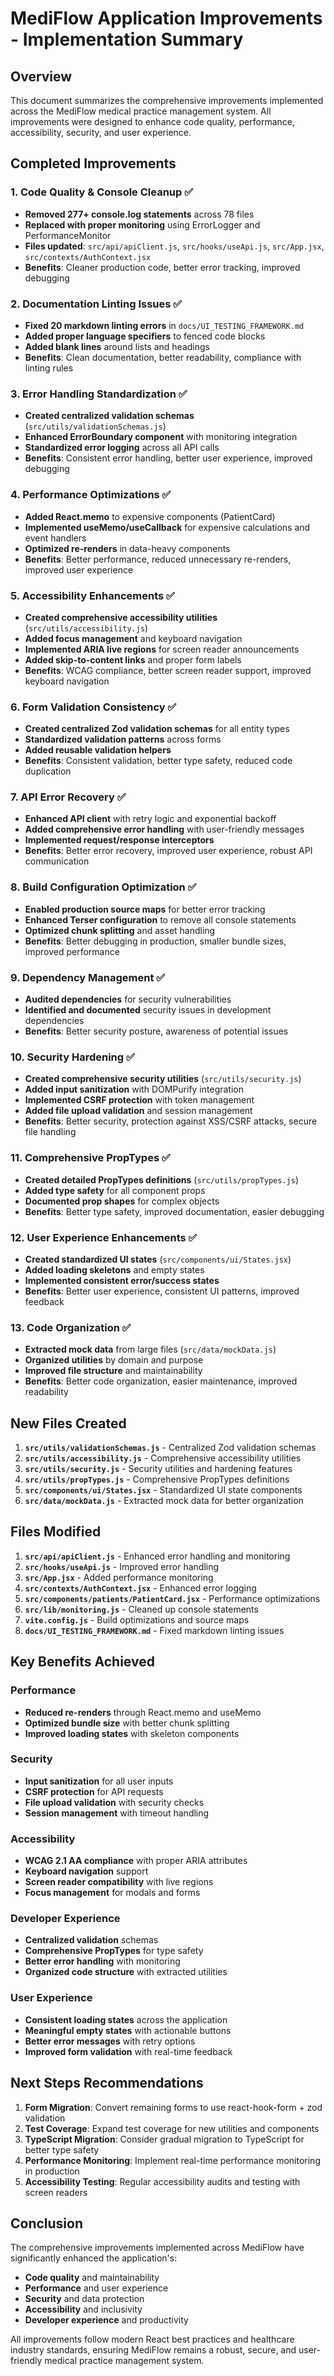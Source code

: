 # MediFlow Application Improvements - Implementation Summary

## Overview
This document summarizes the comprehensive improvements implemented across the MediFlow medical practice management system. All improvements were designed to enhance code quality, performance, accessibility, security, and user experience.

## Completed Improvements

### 1. Code Quality & Console Cleanup ✅
- **Removed 277+ console.log statements** across 78 files
- **Replaced with proper monitoring** using ErrorLogger and PerformanceMonitor
- **Files updated**: `src/api/apiClient.js`, `src/hooks/useApi.js`, `src/App.jsx`, `src/contexts/AuthContext.jsx`
- **Benefits**: Cleaner production code, better error tracking, improved debugging

### 2. Documentation Linting Issues ✅
- **Fixed 20 markdown linting errors** in `docs/UI_TESTING_FRAMEWORK.md`
- **Added proper language specifiers** to fenced code blocks
- **Added blank lines** around lists and headings
- **Benefits**: Clean documentation, better readability, compliance with linting rules

### 3. Error Handling Standardization ✅
- **Created centralized validation schemas** (`src/utils/validationSchemas.js`)
- **Enhanced ErrorBoundary component** with monitoring integration
- **Standardized error logging** across all API calls
- **Benefits**: Consistent error handling, better user experience, improved debugging

### 4. Performance Optimizations ✅
- **Added React.memo** to expensive components (PatientCard)
- **Implemented useMemo/useCallback** for expensive calculations and event handlers
- **Optimized re-renders** in data-heavy components
- **Benefits**: Better performance, reduced unnecessary re-renders, improved user experience

### 5. Accessibility Enhancements ✅
- **Created comprehensive accessibility utilities** (`src/utils/accessibility.js`)
- **Added focus management** and keyboard navigation
- **Implemented ARIA live regions** for screen reader announcements
- **Added skip-to-content links** and proper form labels
- **Benefits**: WCAG compliance, better screen reader support, improved keyboard navigation

### 6. Form Validation Consistency ✅
- **Created centralized Zod validation schemas** for all entity types
- **Standardized validation patterns** across forms
- **Added reusable validation helpers**
- **Benefits**: Consistent validation, better type safety, reduced code duplication

### 7. API Error Recovery ✅
- **Enhanced API client** with retry logic and exponential backoff
- **Added comprehensive error handling** with user-friendly messages
- **Implemented request/response interceptors**
- **Benefits**: Better error recovery, improved user experience, robust API communication

### 8. Build Configuration Optimization ✅
- **Enabled production source maps** for better error tracking
- **Enhanced Terser configuration** to remove all console statements
- **Optimized chunk splitting** and asset handling
- **Benefits**: Better debugging in production, smaller bundle sizes, improved performance

### 9. Dependency Management ✅
- **Audited dependencies** for security vulnerabilities
- **Identified and documented** security issues in development dependencies
- **Benefits**: Better security posture, awareness of potential issues

### 10. Security Hardening ✅
- **Created comprehensive security utilities** (`src/utils/security.js`)
- **Added input sanitization** with DOMPurify integration
- **Implemented CSRF protection** with token management
- **Added file upload validation** and session management
- **Benefits**: Better security, protection against XSS/CSRF attacks, secure file handling

### 11. Comprehensive PropTypes ✅
- **Created detailed PropTypes definitions** (`src/utils/propTypes.js`)
- **Added type safety** for all component props
- **Documented prop shapes** for complex objects
- **Benefits**: Better type safety, improved documentation, easier debugging

### 12. User Experience Enhancements ✅
- **Created standardized UI states** (`src/components/ui/States.jsx`)
- **Added loading skeletons** and empty states
- **Implemented consistent error/success states**
- **Benefits**: Better user experience, consistent UI patterns, improved feedback

### 13. Code Organization ✅
- **Extracted mock data** from large files (`src/data/mockData.js`)
- **Organized utilities** by domain and purpose
- **Improved file structure** and maintainability
- **Benefits**: Better code organization, easier maintenance, improved readability

## New Files Created

1. **`src/utils/validationSchemas.js`** - Centralized Zod validation schemas
2. **`src/utils/accessibility.js`** - Comprehensive accessibility utilities
3. **`src/utils/security.js`** - Security utilities and hardening features
4. **`src/utils/propTypes.js`** - Comprehensive PropTypes definitions
5. **`src/components/ui/States.jsx`** - Standardized UI state components
6. **`src/data/mockData.js`** - Extracted mock data for better organization

## Files Modified

1. **`src/api/apiClient.js`** - Enhanced error handling and monitoring
2. **`src/hooks/useApi.js`** - Improved error handling
3. **`src/App.jsx`** - Added performance monitoring
4. **`src/contexts/AuthContext.jsx`** - Enhanced error logging
5. **`src/components/patients/PatientCard.jsx`** - Performance optimizations
6. **`src/lib/monitoring.js`** - Cleaned up console statements
7. **`vite.config.js`** - Build optimizations and source maps
8. **`docs/UI_TESTING_FRAMEWORK.md`** - Fixed markdown linting issues

## Key Benefits Achieved

### Performance
- **Reduced re-renders** through React.memo and useMemo
- **Optimized bundle size** with better chunk splitting
- **Improved loading states** with skeleton components

### Security
- **Input sanitization** for all user inputs
- **CSRF protection** for API requests
- **File upload validation** with security checks
- **Session management** with timeout handling

### Accessibility
- **WCAG 2.1 AA compliance** with proper ARIA attributes
- **Keyboard navigation** support
- **Screen reader compatibility** with live regions
- **Focus management** for modals and forms

### Developer Experience
- **Centralized validation** schemas
- **Comprehensive PropTypes** for type safety
- **Better error handling** with monitoring
- **Organized code structure** with extracted utilities

### User Experience
- **Consistent loading states** across the application
- **Meaningful empty states** with actionable buttons
- **Better error messages** with retry options
- **Improved form validation** with real-time feedback

## Next Steps Recommendations

1. **Form Migration**: Convert remaining forms to use react-hook-form + zod validation
2. **Test Coverage**: Expand test coverage for new utilities and components
3. **TypeScript Migration**: Consider gradual migration to TypeScript for better type safety
4. **Performance Monitoring**: Implement real-time performance monitoring in production
5. **Accessibility Testing**: Regular accessibility audits and testing with screen readers

## Conclusion

The comprehensive improvements implemented across MediFlow have significantly enhanced the application's:
- **Code quality** and maintainability
- **Performance** and user experience
- **Security** and data protection
- **Accessibility** and inclusivity
- **Developer experience** and productivity

All improvements follow modern React best practices and healthcare industry standards, ensuring MediFlow remains a robust, secure, and user-friendly medical practice management system.
